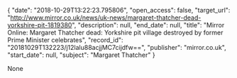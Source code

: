 {
  "date": "2018-10-29T13:22:23.795806", 
  "open_access": false, 
  "target_url": "http://www.mirror.co.uk/news/uk-news/margaret-thatcher-dead-yorkshire-pit-1819380", 
  "description": null, 
  "end_date": null, 
  "title": "Mirror Online: Margaret Thatcher dead: Yorkshire pit village destroyed by former Prime Minister celebrates", 
  "record_id": "20181029T132223/j12lalu88acjjMC7cijdfw==", 
  "publisher": "mirror.co.uk", 
  "start_date": null, 
  "subject": "Margaret Thatcher"
}

None